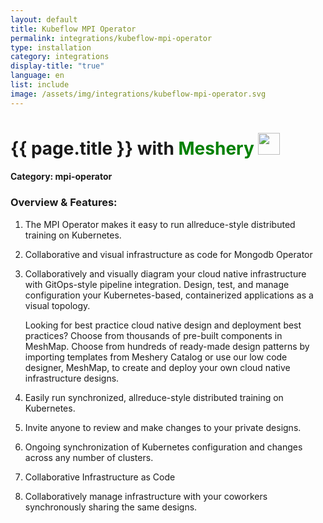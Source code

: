 ```yaml
---
layout: default
title: Kubeflow MPI Operator
permalink: integrations/kubeflow-mpi-operator
type: installation
category: integrations
display-title: "true"
language: en
list: include
image: /assets/img/integrations/kubeflow-mpi-operator.svg
---
```


<h1>{{ page.title }} with <span style="font-weight: bold; color: green;">Meshery</span> <img src="{{ page.image }}" style="width: 35px; height: 35px;" /></h1>


#### Category: mpi-operator

### Overview & Features:
1. The MPI Operator makes it easy to run allreduce-style distributed training on Kubernetes.

2. Collaborative and visual infrastructure as code for Mongodb Operator

4. 
    Collaboratively and visually diagram your cloud native infrastructure with GitOps-style pipeline integration. Design, test, and manage configuration your Kubernetes-based, containerized applications as a visual topology.



    Looking for best practice cloud native design and deployment best practices? Choose from thousands of pre-built components in MeshMap. Choose from hundreds of ready-made design patterns by importing templates from Meshery Catalog or use our low code designer, MeshMap, to create and deploy your own cloud native infrastructure designs.



5. Easily run synchronized, allreduce-style distributed training on Kubernetes.

6. Invite anyone to review and make changes to your private designs.

7. Ongoing synchronization of Kubernetes configuration and changes across any number of clusters.

8. Collaborative Infrastructure as Code

9. Collaboratively manage infrastructure with your coworkers synchronously sharing the same designs.

